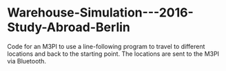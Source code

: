 # Warehouse-Simulation---2016-Study-Abroad-Berlin
Code for an M3PI to use a line-following program to travel to different locations and back to the starting point. The locations are sent to the M3PI via Bluetooth.
